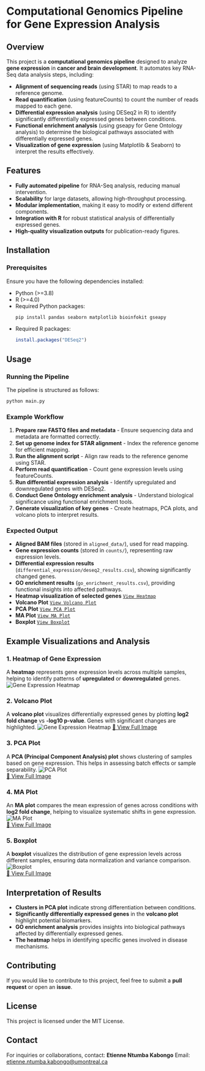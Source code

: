 # Computational Genomics Pipeline for Gene Expression Analysis

## Overview
This project is a **computational genomics pipeline** designed to analyze **gene expression** in **cancer and brain development**. It automates key RNA-Seq data analysis steps, including:
- **Alignment of sequencing reads** (using STAR) to map reads to a reference genome.
- **Read quantification** (using featureCounts) to count the number of reads mapped to each gene.
- **Differential expression analysis** (using DESeq2 in R) to identify significantly differentially expressed genes between conditions.
- **Functional enrichment analysis** (using gseapy for Gene Ontology analysis) to determine the biological pathways associated with differentially expressed genes.
- **Visualization of gene expression** (using Matplotlib & Seaborn) to interpret the results effectively.

## Features
- **Fully automated pipeline** for RNA-Seq analysis, reducing manual intervention.
- **Scalability** for large datasets, allowing high-throughput processing.
- **Modular implementation**, making it easy to modify or extend different components.
- **Integration with R** for robust statistical analysis of differentially expressed genes.
- **High-quality visualization outputs** for publication-ready figures.

## Installation
### Prerequisites
Ensure you have the following dependencies installed:
- Python (>=3.8)
- R (>=4.0)
- Required Python packages:
  ```bash
  pip install pandas seaborn matplotlib bioinfokit gseapy
  ```
- Required R packages:
  ```r
  install.packages("DESeq2")
  ```

## Usage
### Running the Pipeline
The pipeline is structured as follows:
```bash
python main.py
```

### Example Workflow
1. **Prepare raw FASTQ files and metadata** - Ensure sequencing data and metadata are formatted correctly.
2. **Set up genome index for STAR alignment** - Index the reference genome for efficient mapping.
3. **Run the alignment script** - Align raw reads to the reference genome using STAR.
4. **Perform read quantification** - Count gene expression levels using featureCounts.
5. **Run differential expression analysis** - Identify upregulated and downregulated genes with DESeq2.
6. **Conduct Gene Ontology enrichment analysis** - Understand biological significance using functional enrichment tools.
7. **Generate visualization of key genes** - Create heatmaps, PCA plots, and volcano plots to interpret results.

### Expected Output
- **Aligned BAM files** (stored in `aligned_data/`), used for read mapping.
- **Gene expression counts** (stored in `counts/`), representing raw expression levels.
- **Differential expression results** (`differential_expression/deseq2_results.csv`), showing significantly changed genes.
- **GO enrichment results** (`go_enrichment_results.csv`), providing functional insights into affected pathways.
- **Heatmap visualization of selected genes** [`View Heatmap`](figure/gene_expression_heatmap.png)
- **Volcano Plot** [`View Volcano Plot`](figure/volcano_plot.png)
- **PCA Plot** [`View PCA Plot`](figures/pca_plot.png)
- **MA Plot** [`View MA Plot`](figures/ma_plot.png)
- **Boxplot** [`View Boxplot`](figures/boxplot.png)

## Example Visualizations and Analysis
### **1. Heatmap of Gene Expression**
A **heatmap** represents gene expression levels across multiple samples, helping to identify patterns of **upregulated** or **downregulated** genes.
![Gene Expression Heatmap](figures/gene_expression_heatmap.png)

### **2. Volcano Plot**
A **volcano plot** visualizes differentially expressed genes by plotting **log2 fold change** vs **-log10 p-value**. Genes with significant changes are highlighted.
![Gene Expression Heatmap](figures/gene_expression_heatmap.png) 
[🔗 View Full Image](figures/volcano_plot.png)

### **3. PCA Plot**
A **PCA (Principal Component Analysis) plot** shows clustering of samples based on gene expression. This helps in assessing batch effects or sample separability.
![PCA Plot](figures/pca_plot.png)  
[🔗 View Full Image](figures/pca_plot.png)

### **4. MA Plot**
An **MA plot** compares the mean expression of genes across conditions with **log2 fold change**, helping to visualize systematic shifts in gene expression.
![MA Plot](figures/ma_plot.png)  
[🔗 View Full Image](figures/ma_plot.png)

### **5. Boxplot**
A **boxplot** visualizes the distribution of gene expression levels across different samples, ensuring data normalization and variance comparison.
![Boxplot](figures/boxplot.png)  
[🔗 View Full Image](figures/boxplot.png)

## Interpretation of Results
- **Clusters in PCA plot** indicate strong differentiation between conditions.
- **Significantly differentially expressed genes** in the **volcano plot** highlight potential biomarkers.
- **GO enrichment analysis** provides insights into biological pathways affected by differentially expressed genes.
- **The heatmap** helps in identifying specific genes involved in disease mechanisms.

## Contributing
If you would like to contribute to this project, feel free to submit a **pull request** or open an **issue**.

## License
This project is licensed under the MIT License.

## Contact
For inquiries or collaborations, contact:
**Etienne Ntumba Kabongo**
Email: [etienne.ntumba.kabongo@umontreal.ca](mailto:etienne.ntumba.kabongo@umontreal.ca)

